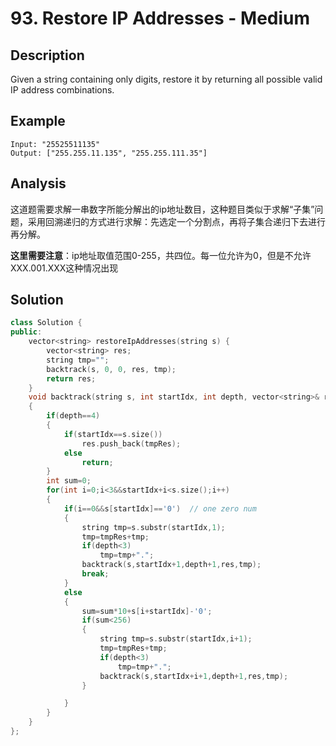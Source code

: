 # 93. Restore IP Addresses - Medium

## Description
Given a string containing only digits, restore it by returning all possible valid IP address combinations.

## Example
```
Input: "25525511135"
Output: ["255.255.11.135", "255.255.111.35"]
```

## Analysis
这道题需要求解一串数字所能分解出的ip地址数目，这种题目类似于求解“子集”问题，采用回溯递归的方式进行求解：先选定一个分割点，再将子集合递归下去进行再分解。

**这里需要注意**：ip地址取值范围0-255，共四位。每一位允许为0，但是不允许XXX.001.XXX这种情况出现

## Solution
```c++
class Solution {
public:
    vector<string> restoreIpAddresses(string s) {
        vector<string> res;
        string tmp="";
        backtrack(s, 0, 0, res, tmp);
        return res;
    }
    void backtrack(string s, int startIdx, int depth, vector<string>& res, string tmpRes)
    {
        if(depth==4)
        {
            if(startIdx==s.size())
                res.push_back(tmpRes);
            else
                return;
        }
        int sum=0;
        for(int i=0;i<3&&startIdx+i<s.size();i++)
        {
            if(i==0&&s[startIdx]=='0')  // one zero num
            {
                string tmp=s.substr(startIdx,1);
                tmp=tmpRes+tmp;
                if(depth<3)
                    tmp=tmp+".";
                backtrack(s,startIdx+1,depth+1,res,tmp);
                break;
            }
            else
            {
                sum=sum*10+s[i+startIdx]-'0';
                if(sum<256)
                {
                    string tmp=s.substr(startIdx,i+1);
                    tmp=tmpRes+tmp;
                    if(depth<3)
                        tmp=tmp+".";
                    backtrack(s,startIdx+i+1,depth+1,res,tmp);
                }

            }
        }
    }
};
```
